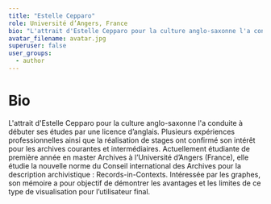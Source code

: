 ```yaml
---
title: "Estelle Cepparo"
role: Université d’Angers, France
bio: "L'attrait d'Estelle Cepparo pour la culture anglo-saxonne l'a conduite à débuter ses études par une licence d’anglais. Plusieurs expériences professionnelles ainsi que la réalisation de stages ont confirmé son intérêt pour les archives courantes et intermédiaires. Actuellement étudiante de première année en master Archives à l’Université d’Angers (France), elle étudie la nouvelle norme du Conseil international des Archives pour la description archivistique : Records-in-Contexts. Intéressée par les graphes, son mémoire a pour objectif de démontrer les avantages et les limites de ce type de visualisation pour l’utilisateur final."
avatar_filename: avatar.jpg
superuser: false
user_groups:
  - author
---
```


# Bio
L'attrait d'Estelle Cepparo pour la culture anglo-saxonne l'a conduite à débuter ses études par une licence d’anglais. Plusieurs expériences professionnelles ainsi que la réalisation de stages ont confirmé son intérêt pour les archives courantes et intermédiaires. Actuellement étudiante de première année en master Archives à l’Université d’Angers (France), elle étudie la nouvelle norme du Conseil international des Archives pour la description archivistique : Records-in-Contexts. Intéressée par les graphes, son mémoire a pour objectif de démontrer les avantages et les limites de ce type de visualisation pour l’utilisateur final.